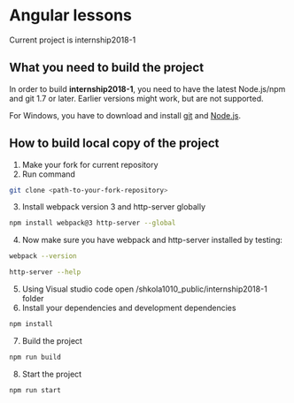 # Angular lessons

Current project is internship2018-1

## What you need to build the project
In order to build **internship2018-1**, you need to have the latest Node.js/npm and git 1.7 or later. Earlier versions might work, but are not supported.

For Windows, you have to download and install [git](https://git-scm.com/downloads) and [Node.js](https://nodejs.org/en/download/).

## How to build local copy of the project
1. Make your fork for current repository
2. Run command 
```bash
git clone <path-to-your-fork-repository>
```
3. Install webpack version 3 and http-server globally
```bash
npm install webpack@3 http-server --global
```
4. Now make sure you have webpack and http-server installed by testing:
```bash
webpack --version
```
```bash
http-server --help
```
5. Using Visual studio code open /shkola1010_public/internship2018-1 folder
6. Install your dependencies and development dependencies
```bash
npm install
```
7. Build the project
```bash
npm run build
```
8. Start the project
```bash
npm run start
```